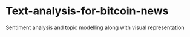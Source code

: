 # Text-analysis-for-bitcoin-news
Sentiment analysis and topic modelling along with visual representation

